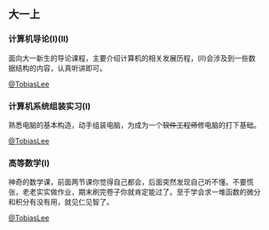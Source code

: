 ## 大一上

### 计算机导论(I)(II)

面向大一新生的导论课程，主要介绍计算机的相关发展历程，(II)会涉及到一些数据结构的内容，认真听讲即可。

[@TobiasLee](https://github.com/TobiasLee)

### 计算机系统组装实习(I)

熟悉电脑的基本构造，动手组装电脑，为成为一个~~软件工程师~~修电脑的打下基础。

[@TobiasLee](https://github.com/TobiasLee)

### 高等数学(I)

神奇的数学课，前面两节课你觉得自己都会，后面突然发现自己听不懂。不要慌张，老老实实做作业，期末刷完卷子你就肯定能过了。至于学会求一堆函数的微分和积分有没有用，就见仁见智了。

[@TobiasLee](https://github.com/TobiasLee)


